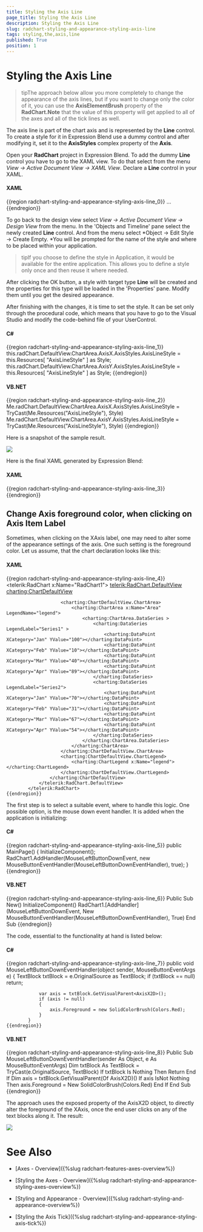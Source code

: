 ```yaml
---
title: Styling the Axis Line
page_title: Styling the Axis Line
description: Styling the Axis Line
slug: radchart-styling-and-appearance-styling-axis-line
tags: styling,the,axis,line
published: True
position: 1
---
```


# Styling the Axis Line



>tipThe approach below allow you more completely to change the appearance of the axis lines, but if you want to change only the color of it, you can use the __AxisElementBrush__ property of the __RadChart.Note__ that the value of this property will get applied to all of the axes and all of the tick lines as well.

The axis line is part of the chart axis and is represented by the __Line__ control. To create a style for it in Expression Blend use a dummy control and after modifying it, set it to the __AxisStyles__ complex property of the __Axis__.

Open your __RadChart__ project in Expression Blend. To add the dummy __Line__ control you have to go to the XAML view. To do that select from the menu *View -> Active Document View -> XAML View*. Declare a __Line__ control in your XAML.

#### __XAML__

{{region radchart-styling-and-appearance-styling-axis-line_0}}
	<Grid x:Name="LayoutRoot"
	      Background="White">
	    ...
	    <Line />
	</Grid>
	{{endregion}}



To go back to the design view select *View -> Active Document View -> Design View* from the menu. In the 'Objects and Timeline' pane select the newly created __Line__ control. And from the menu select *Object -> Edit Style -> Create Empty. *You will be prompted for the name of the style and where to be placed within your application.

>tipIf you choose to define the style in Application, it would be available for the entire application. This allows you to define a style only once and then reuse it where needed.

After clicking the OK button, a style with target type __Line__ will be created and the properties for this type will be loaded in the 'Properties' pane. Modify them until you get the desired appearance.

After finishing with the changes, it is time to set the style. It can be set only through the procedural code, which means that you have to go to the Visual Studio and modify the code-behind file of your UserControl.

#### __C#__

{{region radchart-styling-and-appearance-styling-axis-line_1}}
	this.radChart.DefaultView.ChartArea.AxisX.AxisStyles.AxisLineStyle = this.Resources[ "AxisLineStyle" ] as Style;
	this.radChart.DefaultView.ChartArea.AxisY.AxisStyles.AxisLineStyle = this.Resources[ "AxisLineStyle" ] as Style;
	{{endregion}}



#### __VB.NET__

{{region radchart-styling-and-appearance-styling-axis-line_2}}
	Me.radChart.DefaultView.ChartArea.AxisX.AxisStyles.AxisLineStyle = TryCast(Me.Resources("AxisLineStyle"), Style)
	Me.radChart.DefaultView.ChartArea.AxisY.AxisStyles.AxisLineStyle = TryCast(Me.Resources("AxisLineStyle"), Style)
	{{endregion}}



Here is a snapshot of the sample result.

![](images/RadChart_StylingAxisLine_04.png)

Here is the final XAML generated by Expression Blend:

#### __XAML__

{{region radchart-styling-and-appearance-styling-axis-line_3}}
	<Style x:Key="AxisLineStyle" TargetType="Line">
	 <Setter Property="Stroke" Value="Orange"/>
	 <Setter Property="StrokeThickness" Value="5"/>
	</Style>
	{{endregion}}

## Change Axis foreground color, when clicking on Axis Item Label


Sometimes, when clicking on the XAxis label, one may need to alter some of the appearance settings of the axis. One such setting is the foreground color. Let us assume, that the chart declaration looks like this:

#### __XAML__

{{region radchart-styling-and-appearance-styling-axis-line_4}}
	<telerik:RadChart x:Name="RadChart1">
	            <telerik:RadChart.DefaultView>
	                <charting:ChartDefaultView>
	
	                    <charting:ChartDefaultView.ChartArea>
	                        <charting:ChartArea x:Name="Area" LegendName="legend">
	                            <charting:ChartArea.DataSeries >
	                                <charting:DataSeries LegendLabel="Series1" >
	                                    <charting:DataPoint XCategory="Jan" YValue="100"></charting:DataPoint>
	                                    <charting:DataPoint XCategory="Feb" YValue="10"></charting:DataPoint>
	                                    <charting:DataPoint XCategory="Mar" YValue="40"></charting:DataPoint>
	                                    <charting:DataPoint XCategory="Apr" YValue="89"></charting:DataPoint>
	                                </charting:DataSeries>
	                                <charting:DataSeries LegendLabel="Series2">
	                                    <charting:DataPoint XCategory="Jan" YValue="70"></charting:DataPoint>
	                                    <charting:DataPoint XCategory="Feb" YValue="31"></charting:DataPoint>
	                                    <charting:DataPoint XCategory="Mar" YValue="67"></charting:DataPoint>
	                                    <charting:DataPoint XCategory="Apr" YValue="54"></charting:DataPoint>
	                                </charting:DataSeries>
	                            </charting:ChartArea.DataSeries>
	                        </charting:ChartArea>
	                    </charting:ChartDefaultView.ChartArea>
	                    <charting:ChartDefaultView.ChartLegend>
	                        <charting:ChartLegend x:Name="legend"></charting:ChartLegend>
	                    </charting:ChartDefaultView.ChartLegend>
	                </charting:ChartDefaultView>
	            </telerik:RadChart.DefaultView>
	        </telerik:RadChart>
	{{endregion}}



The first step is to select a suitable event, where to handle this logic. One possible option, is the mouse down event handler. It is added when the application is initializing:

#### __C#__

{{region radchart-styling-and-appearance-styling-axis-line_5}}
	public MainPage()
	{
	InitializeComponent(); 
	RadChart1.AddHandler(MouseLeftButtonDownEvent, new MouseButtonEventHandler(MouseLeftButtonDownEventHandler), true); 
	}
	{{endregion}}



#### __VB.NET__

{{region radchart-styling-and-appearance-styling-axis-line_6}}
	Public Sub New()
	 InitializeComponent()
	 RadChart1.[AddHandler](MouseLeftButtonDownEvent, New MouseButtonEventHandler(MouseLeftButtonDownEventHandler), True)
	End Sub
	{{endregion}}



The code, essential to the functionality at hand is listed below:

#### __C#__

{{region radchart-styling-and-appearance-styling-axis-line_7}}
	public void MouseLeftButtonDownEventHandler(object sender, MouseButtonEventArgs e)
	        {
	            TextBlock txtBlock = e.OriginalSource as TextBlock;
	            if (txtBlock == null)
	                return;
	
	            var axis = txtBlock.GetVisualParent<AxisX2D>();
	            if (axis != null)
	            {
	                axis.Foreground = new SolidColorBrush(Colors.Red); 
	            }            
	        }
	{{endregion}}


#### __VB.NET__

{{region radchart-styling-and-appearance-styling-axis-line_8}}
	Public Sub MouseLeftButtonDownEventHandler(sender As Object, e As MouseButtonEventArgs)
	 Dim txtBlock As TextBlock = TryCast(e.OriginalSource, TextBlock)
	 If txtBlock Is Nothing Then
	  Return
	 End If
	 Dim axis = txtBlock.GetVisualParent(Of AxisX2D)()
	 If axis IsNot Nothing Then
	  axis.Foreground = New SolidColorBrush(Colors.Red)
	 End If
	End Sub
	{{endregion}}



The approach uses the exposed property of the AxisX2D object, to directly alter the foreground of the XAxis, once the end user clicks on any of the text blocks along it.
The result:

![](images/RadChart_StylingAxisLine_05.png)



# See Also

 * [Axes - Overview]({%slug radchart-features-axes-overview%})

 * [Styling the Axes - Overview]({%slug radchart-styling-and-appearance-styling-axes-overview%})

 * [Styling and Appearance - Overview]({%slug radchart-styling-and-appearance-overview%})

 * [Styling the Axis Tick]({%slug radchart-styling-and-appearance-styling-axis-tick%})
